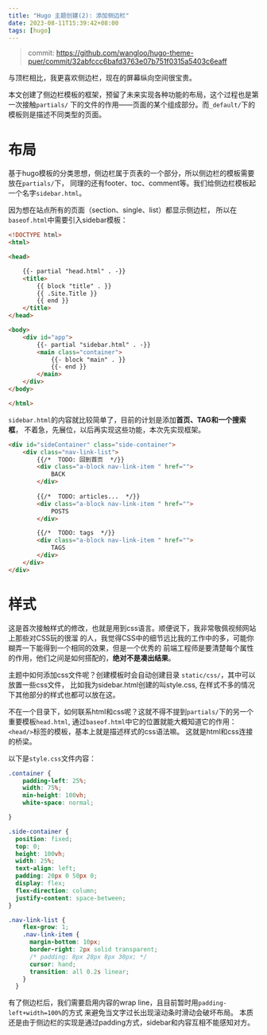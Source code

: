 ```yaml
---
title: "Hugo 主题创建(2): 添加侧边栏"
date: 2023-08-11T15:39:42+08:00
tags: [hugo]
---
```


> commit: https://github.com/wangloo/hugo-theme-puer/commit/32abfccc6bafd3763e07b751f0315a5403c6eaff

与顶栏相比，我更喜欢侧边栏，现在的屏幕纵向空间很宝贵。

本文创建了侧边栏模板的框架，预留了未来实现各种功能的布局，这个过程也是第一次接触`partials/`
下的文件的作用——页面的某个组成部分。而`_default/`下的模板则是描述不同类型的页面。


# 布局
基于hugo模板的分类思想，侧边栏属于页表的一个部分，所以侧边栏的模板需要放在`partials/`下，
同理的还有footer、toc、comment等。我们给侧边栏模板起一个名字`sidebar.html`。

因为想在站点所有的页面（section、single、list）都显示侧边栏，
所以在`baseof.html`中需要引入sidebar模板：
```html
<!DOCTYPE html>
<html>

<head>

    {{- partial "head.html" . -}}
    <title>
        {{ block "title" . }}
        {{ .Site.Title }}
        {{ end }}
    </title>
</head>

<body>
    <div id="app">
        {{- partial "sidebar.html" . -}}
        <main class="container">
            {{- block "main" . }}
            {{- end }}
        </main>
    </div>
</body>

</html>
```

`sidebar.html`的内容就比较简单了，目前的计划是添加**首页、TAG和一个搜索框**，
不着急，先展位，以后再实现这些功能，本次先实现框架。
```html
<div id="sideContainer" class="side-container">
    <div class="nav-link-list">
        {{/*  TODO: 回到首页  */}}
        <div class="a-block nav-link-item " href="">
            BACK
        </div>
        
        {{/*  TODO: articles...  */}}
        <div class="a-block nav-link-item " href="">
            POSTS
        </div>

        {{/*  TODO: tags  */}}
        <div class="a-block nav-link-item " href="">
            TAGS
        </div>
    </div>
</div>


```

# 样式

这是首次接触样式的修改，也就是用到css语言。顺便说下，我非常敬佩视频网站上那些对CSS玩的很溜
的人，我觉得CSS中的细节远比我的工作中的多，可能你糊弄一下能得到一个相同的效果，但是一个优秀的
前端工程师是要清楚每个属性的作用，他们之间是如何搭配的，**绝对不是凑出结果**。

主题中如何添加css文件呢？创建模板时会自动创建目录 `static/css/`，其中可以放置一些css文件，
比如我为sidebar.html创建的叫style.css, 在样式不多的情况下其他部分的样式也都可以放在这。

不在一个目录下，如何联系html和css呢？这就不得不提到`partials/`下的另一个重要模板`head.html`,
通过`baseof.html`中它的位置就能大概知道它的作用：`<head/>`标签的模板，基本上就是描述样式的css语法嘛。
这就是html和css连接的桥梁。

以下是`style.css`文件内容：
```css
.container {
    padding-left: 25%;
    width: 75%;
    min-height: 100vh;
    white-space: normal;

}

.side-container {
  position: fixed;
  top: 0;
  height: 100vh;
  width: 25%;
  text-align: left;
  padding: 20px 0 50px 0;
  display: flex;
  flex-direction: column;
  justify-content: space-between;
}

.nav-link-list {
    flex-grow: 1;
    .nav-link-item {
      margin-bottom: 10px;
      border-right: 2px solid transparent;
      /* padding: 8px 28px 8px 30px; */
      cursor: hand;
      transition: all 0.2s linear;
    }
  }
```
有了侧边栏后，我们需要启用内容的wrap line，且目前暂时用`padding-left+width=100%`的方式
来避免当文字过长出现滚动条时滑动会破坏布局。
本质还是由于侧边栏的实现是通过padding方式，sidebar和内容互相不能感知对方。